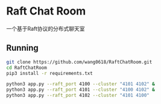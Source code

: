 # Raft Chat Room
一个基于Raft协议的分布式聊天室



## Running

```bash
git clone https://github.com/wang0618/RaftChatRoom.git
cd RaftChatRoom
pip3 install -r requirements.txt

python3 app.py --raft_port 4100 --cluster "4101 4102" &
python3 app.py --raft_port 4101 --cluster "4100 4102" &
python3 app.py --raft_port 4102 --cluster "4101 4100" 
```